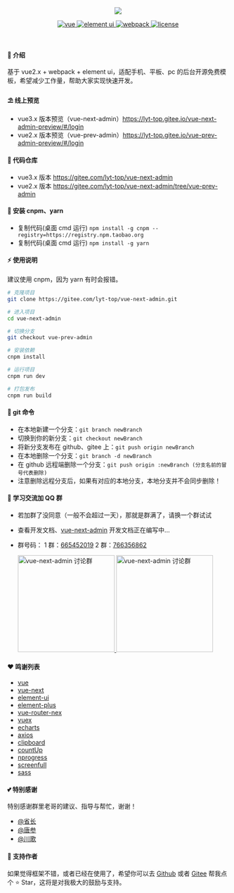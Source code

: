 <div align="center">
	<img src="https://gitee.com/lyt-top/vue-next-admin-images/raw/master/vue2/logo-text.svg">
	<p align="center">
	    <a href="https://cn.vuejs.org/" target="_blank">
	        <img src="https://img.shields.io/badge/vue.js-vue2.x-green" alt="vue">
	    </a>
	    <a href="https://element.eleme.cn/#/zh-CN/component/changelog" target="_blank">
	        <img src="https://img.shields.io/badge/element--ui-%3E1.0.0-blue" alt="element ui">
	    </a>
		<a href="https://v4.webpack.docschina.org/concepts/" target="_blank">
		    <img src="https://img.shields.io/badge/webpack-%3E1.0.0-success" alt="webpack">
		</a>
		<a href="https://gitee.com/lyt-top/vue-next-admin/blob/vue-prev-admin/LICENSE" target="_blank">
		    <img src="https://img.shields.io/badge/license-MIT-yellow" alt="license">
		</a>
	</p>
	<p>&nbsp;</p>
</div>

#### 🌈 介绍

基于 vue2.x + webpack + element ui，适配手机、平板、pc 的后台开源免费模板，希望减少工作量，帮助大家实现快速开发。

#### ⛱️ 线上预览

- vue3.x 版本预览（vue-next-admin）<a href="https://lyt-top.gitee.io/vue-next-admin-preview/#/login" target="_blank">https://lyt-top.gitee.io/vue-next-admin-preview/#/login</a>
- vue2.x 版本预览（vue-prev-admin）<a href="https://lyt-top.gitee.io/vue-prev-admin-preview/#/login" target="_blank">https://lyt-top.gitee.io/vue-prev-admin-preview/#/login</a>

#### 💒 代码仓库

- vue3.x 版本 <a href="https://gitee.com/lyt-top/vue-next-admin" target="_blank">https://gitee.com/lyt-top/vue-next-admin</a>
- vue2.x 版本 <a href="https://gitee.com/lyt-top/vue-next-admin/tree/vue-prev-admin" target="_blank">https://gitee.com/lyt-top/vue-next-admin/tree/vue-prev-admin</a>

#### 🚧 安装 cnpm、yarn

- 复制代码(桌面 cmd 运行) `npm install -g cnpm --registry=https://registry.npm.taobao.org`
- 复制代码(桌面 cmd 运行) `npm install -g yarn`

#### ⚡ 使用说明

建议使用 cnpm，因为 yarn 有时会报错。

```bash
# 克隆项目
git clone https://gitee.com/lyt-top/vue-next-admin.git

# 进入项目
cd vue-next-admin

# 切换分支
git checkout vue-prev-admin

# 安装依赖
cnpm install

# 运行项目
cnpm run dev

# 打包发布
cnpm run build
```

#### 🍉 git 命令

- 在本地新建一个分支：`git branch newBranch`
- 切换到你的新分支：`git checkout newBranch`
- 将新分支发布在 github、gitee 上：`git push origin newBranch`
- 在本地删除一个分支：`git branch -d newBranch`
- 在 github 远程端删除一个分支：`git push origin :newBranch (分支名前的冒号代表删除)`
- 注意删除远程分支后，如果有对应的本地分支，本地分支并不会同步删除！

#### 💯 学习交流加 QQ 群

- 若加群了没同意（一般不会超过一天），那就是群满了，请换一个群试试
- 查看开发文档、<a href="https://lyt-top.gitee.io/vue-next-admin-preview/#/login" target="_blank">vue-next-admin</a> 开发文档正在编写中...
- 群号码：
  1 群：<a target="_blank" href="https://qm.qq.com/cgi-bin/qm/qr?k=RdUY97Vx0T0vZ_1OOu-X1yFNkWgDwbjC&jump_from=webapi">665452019</a>
  2 群：<a target="_blank" href="https://qm.qq.com/cgi-bin/qm/qr?k=zVfy3gNy7pNWVK3kMduDzwU369PZg2fw&jump_from=webapi">766356862</a>

  <a target="_blank" href="https://qm.qq.com/cgi-bin/qm/qr?k=RdUY97Vx0T0vZ_1OOu-X1yFNkWgDwbjC&jump_from=webapi">
  	<img src="https://gitee.com/lyt-top/vue-next-admin-images/raw/master/user/qq1.png" width="220" height="220" alt="vue-next-admin 讨论群" title="vue-next-admin 讨论群1"/>
  </a>
  <a target="_blank" href="https://qm.qq.com/cgi-bin/qm/qr?k=zVfy3gNy7pNWVK3kMduDzwU369PZg2fw&jump_from=webapi">
  	<img src="https://gitee.com/lyt-top/vue-next-admin-images/raw/master/user/qq2.png" width="220" height="220" alt="vue-next-admin 讨论群" title="vue-next-admin 讨论群2"/>
  </a>

#### ❤️ 鸣谢列表

- <a href="https://github.com/vuejs/vue" target="_blank">vue</a>
- <a href="https://github.com/vuejs/vue-next" target="_blank">vue-next</a>
- <a href="https://github.com/ElemeFE/element" target="_blank">element-ui</a>
- <a href="https://github.com/element-plus/element-plus" target="_blank">element-plus</a>
- <a href="https://github.com/vuejs/vue-router-next" target="_blank">vue-router-nex</a>
- <a href="https://github.com/vuejs/vuex" target="_blank">vuex</a>
- <a href="https://github.com/apache/echarts" target="_blank">echarts</a>
- <a href="https://github.com/axios/axios" target="_blank">axios</a>
- <a href="https://github.com/zenorocha/clipboard.js" target="_blank">clipboard</a>
- <a href="https://github.com/inorganik/countUp.js" target="_blank">countUp</a>
- <a href="https://github.com/rstacruz/nprogress" target="_blank">nprogress</a>
- <a href="https://github.com/sindresorhus/screenfull.js" target="_blank">screenfull</a>
- <a href="https://github.com/sass/sass" target="_blank">sass</a>

#### 💕 特别感谢

特别感谢群里老哥的建议、指导与帮忙，谢谢！

- <a href="https://gitee.com/click33/sa-plus" target="_blank">@省长</a>
- <a href="https://gitee.com/jskz/Jskz-SpringCloud" target="_blank">@唐参
- <a href="https://gitee.com/chuange" target="_blank">@川歌</a>

#### 💌 支持作者

如果觉得框架不错，或者已经在使用了，希望你可以去 <a target="_blank" href="https://github.com/lyt-Top/vue-next-admin">Github</a> 或者
<a target="_blank" href="https://gitee.com/lyt-top/vue-next-admin">Gitee</a> 帮我点个 ⭐ Star，这将是对我极大的鼓励与支持。
